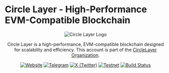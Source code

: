 # Circle Layer - High-Performance EVM-Compatible Blockchain

<div align="center">

![Circle Layer Logo](https://avatars.githubusercontent.com/u/161989462?s=200&v=4)

Circle Layer is a high-performance, EVM-compatible blockchain designed for scalability and efficiency. This account is part of the [CircleLayer Organization](https://github.com/CircleLayer).

[![Website](https://img.shields.io/badge/Website-docs.circlelayer.com-blue?style=for-the-badge)](https://docs.circlelayer.com)
[![Telegram](https://img.shields.io/badge/Telegram-@circlelayer-26A5E4?style=for-the-badge&logo=telegram)](https://t.me/circlelayer)
[![X (Twitter)](https://img.shields.io/badge/X-@circlelayer-000000?style=for-the-badge&logo=x)](https://x.com/circlelayer)
[![Testnet](https://img.shields.io/badge/Testnet-Live-brightgreen?style=for-the-badge)](https://explorer-testnet.circlelayer.com)
[![Build Status](https://img.shields.io/badge/Build-Passing-success?style=for-the-badge)](https://github.com/Circle-layer-org/testnet-core-blockchain)

</div>
